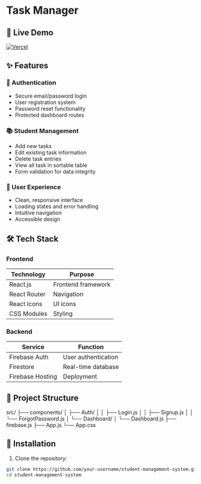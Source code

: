 # Task Manager  

## 🔗 Live Demo  
[![Vercel](https://img.shields.io/badge/View-Live%20Demo-brightgreen)](hackathon-rosy-two.vercel.app)  

## ✨ Features  

### 🔐 Authentication  
- Secure email/password login  
- User registration system  
- Password reset functionality  
- Protected dashboard routes  

### 📚 Student Management  
- Add new tasks  
- Edit existing task information  
- Delete task entries  
- View all task in sortable table  
- Form validation for data integrity  

### 🎨 User Experience  
- Clean, responsive interface  
- Loading states and error handling  
- Intuitive navigation  
- Accessible design  

## 🛠 Tech Stack  

### Frontend  
| Technology | Purpose |
|------------|---------|
| React.js | Frontend framework |
| React Router | Navigation |
| React Icons | UI icons |
| CSS Modules | Styling |

### Backend  
| Service | Function |
|---------|----------|
| Firebase Auth | User authentication |
| Firestore | Real-time database |
| Firebase Hosting | Deployment |

## 📂 Project Structure
src/
├── components/
│   ├── Auth/
│   │   ├── Login.js
│   │   ├── Signup.js
│   │   └── ForgotPassword.js
│   └── Dashboard/
│       └── Dashboard.js
├── firebase.js
├── App.js
└── App.css


## 🚀 Installation  

1. Clone the repository:  
```bash
git clone https://github.com/your-username/student-management-system.git
cd student-management-system
